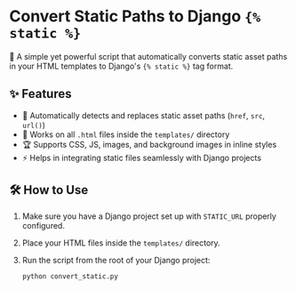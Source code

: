 # Convert Static Paths to Django `{% static %}`

🚀 A simple yet powerful script that automatically converts static asset paths in your HTML templates to Django's `{% static %}` tag format.

## ✨ Features
- 🔄 Automatically detects and replaces static asset paths (`href`, `src`, `url()`)
- 📂 Works on all `.html` files inside the `templates/` directory
- 🏆 Supports CSS, JS, images, and background images in inline styles
- ⚡ Helps in integrating static files seamlessly with Django projects

## 🛠️ How to Use

1. Make sure you have a Django project set up with `STATIC_URL` properly configured.
2. Place your HTML files inside the `templates/` directory.
3. Run the script from the root of your Django project:
   
   ```bash
   python convert_static.py
